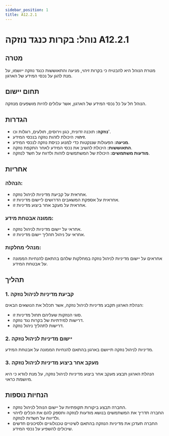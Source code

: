 ```yaml
---
sidebar_position: 1
title: A12.2.1
---
```


# נוהל: בקרות כנגד נוזקה A12.2.1

## מטרה
מטרת הנוהל היא להבטיח כי בקרות זיהוי, מניעה והתאוששות כנגד נוזקה ייושמו, על מנת להגן על נכסי המידע של הארגון.

## תחום יישום
הנוהל חל על כל נכסי המידע של הארגון, אשר עלולים להיות מושפעים מנוזקה.

## הגדרות
- **נוזקה:** תוכנה זדונית, כגון וירוסים, תולעים, רוגלות וכו'.
- **זיהוי:** היכולת לזהות נוזקה בנכסי המידע.
- **מניעה:** הפעולות שננקטות כדי למנוע כניסת נוזקה לנכסי המידע.
- **התאוששות:** היכולת להשיב את נכסי המידע לאחר התקפת נוזקה.
- **מודעות משתמשים:** היכולת של המשתמשים לזהות ולדווח על חשד לנוזקה.

## אחריות
### הנהלה:
- אחראית על קביעת מדיניות לניהול נוזקה.
- אחראית על אספקת המשאבים הדרושים ליישום מדיניות זו.
- אחראית על מעקב אחר ביצוע מדיניות זו.

### ממונה אבטחת מידע:
- אחראי על יישום מדיניות לניהול נוזקה.
- אחראי על ניהול תהליך יישום מדיניות זו.

### מנהלי מחלקות:
- אחראים על יישום מדיניות לניהול נוזקה במחלקות שלהם בהתאם להנחיות הממונה על אבטחת המידע.

## תהליך
### 1. קביעת מדיניות לניהול נוזקה
הנהלת הארגון תקבע מדיניות לניהול נוזקה, אשר תכלול את הנושאים הבאים:
- סוגי הנוזקות שעליהם תחול מדיניות זו.
- דרישות למידתיות של בקרות נגד נוזקה.
- דרישות לתהליך ניהול נוזקה.

### 2. יישום מדיניות לניהול נוזקה
מדיניות לניהול נוזקה תייושם בארגון בהתאם להנחיות הממונה על אבטחת המידע.

### 3. מעקב אחר ביצוע מדיניות לניהול נוזקה
הנהלת הארגון תבצע מעקב אחר ביצוע מדיניות לניהול נוזקה, על מנת לוודא כי היא מיושמת כראוי.

## הנחיות נוספות
- החברה תבצע ביקורות תקופתיות על יישום הנוהל לניהול נוזקה.
- החברה תדריך את המשתמשים בנושא מודעות לנוזקה ותספק להם את הכלים לזיהוי ולדיווח על חשדות לנוזקה.
- החברה תעדכן את מדיניות הנוזקה בהתאם לשינויים טכנולוגיים ולסיכונים חדשים שיכולים להשפיע על נכסי המידע.